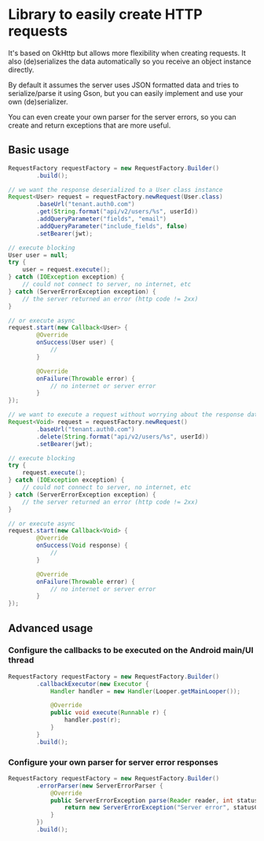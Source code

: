 # Library to easily create HTTP requests

It's based on OkHttp but allows more flexibility when creating requests. It also (de)serializes the
data automatically so you receive an object instance directly.

By default it assumes the server uses JSON formatted data and tries to serialize/parse it using
Gson, but you can easily implement and use your own (de)serializer.

You can even create your own parser for the server errors, so you can create and return exceptions
that are more useful.

## Basic usage

```java
RequestFactory requestFactory = new RequestFactory.Builder()
        .build();

// we want the response deserialized to a User class instance
Request<User> request = requestFactory.newRequest(User.class)
        .baseUrl("tenant.auth0.com")
        .get(String.format("api/v2/users/%s", userId))
        .addQueryParameter("fields", "email")
        .addQueryParameter("include_fields", false)
        .setBearer(jwt);

// execute blocking
User user = null;
try {
    user = request.execute();
} catch (IOException exception) {
    // could not connect to server, no internet, etc
} catch (ServerErrorException exception) {
    // the server returned an error (http code != 2xx)
}

// or execute async
request.start(new Callback<User> {
        @Override
        onSuccess(User user) {
            //
        }

        @Override
        onFailure(Throwable error) {
            // no internet or server error
        }
});

// we want to execute a request without worrying about the response data
Request<Void> request = requestFactory.newRequest()
        .baseUrl("tenant.auth0.com")
        .delete(String.format("api/v2/users/%s", userId))
        .setBearer(jwt);

// execute blocking
try {
    request.execute();
} catch (IOException exception) {
    // could not connect to server, no internet, etc
} catch (ServerErrorException exception) {
    // the server returned an error (http code != 2xx)
}

// or execute async
request.start(new Callback<Void> {
        @Override
        onSuccess(Void response) {
            //
        }

        @Override
        onFailure(Throwable error) {
            // no internet or server error
        }
});
```

## Advanced usage

### Configure the callbacks to be executed on the Android main/UI thread

```java
RequestFactory requestFactory = new RequestFactory.Builder()
        .callbackExecutor(new Executor {
            Handler handler = new Handler(Looper.getMainLooper());

            @Override
            public void execute(Runnable r) {
                handler.post(r);
            }
        }
        .build();
```

### Configure your own parser for server error responses

```java
RequestFactory requestFactory = new RequestFactory.Builder()
        .errorParser(new ServerErrorParser {
            @Override
            public ServerErrorException parse(Reader reader, int statusCode) {
                return new ServerErrorException("Server error", statusCode);
            }
        })
        .build();
```
